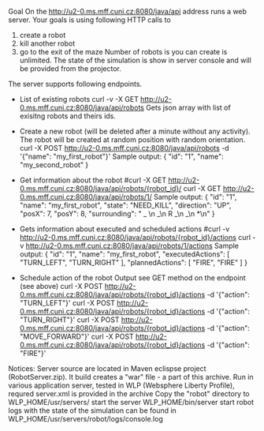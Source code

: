 Goal
On the http://u2-0.ms.mff.cuni.cz:8080/java/api address runs a web server.
Your goals is using following HTTP calls to

1.  create a robot
2.  kill another robot
3.  go to the exit of the maze
    Number of robots is you can create is unlimited.
    The state of the simulation is show in server console and will be provided from the projector.

The server supports following endpoints.

- List of existing robots
  curl -v -X GET http://u2-0.ms.mff.cuni.cz:8080/java/api/robots
  Gets json array with list of exisitng robots and theirs ids.

- Create a new robot (will be deleted after a minute without any activity).
  The robot will be created at random position with random orientation.
  curl -X POST http://u2-0.ms.mff.cuni.cz:8080/java/api/robots -d '{"name": "my_first_robot"}'
  Sample output:
  {
  "id": "1",
  "name": "my_second_robot"
  }

- Get information about the robot
  #curl -X GET http://u2-0.ms.mff.cuni.cz:8080/java/api/robots/{robot_id}/
  curl -X GET http://u2-0.ms.mff.cuni.cz:8080/java/api/robots/1/
  Sample output:
  {
  "id": "1",
  "name": "my_first_robot",
  "state": "NEED_KILL",
  "direction": "UP",
  "posX": 7,
  "posY": 8,
  "surrounding": " _ \n _\n R _\n _\n \*\n"
  }

- Gets information about executed and scheduled actions
  #curl -v http://u2-0.ms.mff.cuni.cz:8080/java/api/robots/{robot_id}/actions
  curl -v http://u2-0.ms.mff.cuni.cz:8080/java/api/robots/1/actions
  Sample output:
  {
  "id": "1",
  "name": "my_first_robot",
  "executedActions": [
  "TURN_LEFT",
  "TURN_RIGHT"
  ],
  "plannedActions": [
  "FIRE",
  "FIRE"
  ]
  }

- Schedule action of the robot
  Output see GET method on the endpoint (see above)
  curl -X POST http://u2-0.ms.mff.cuni.cz:8080/java/api/robots/{robot_id}/actions -d '{"action": "TURN_LEFT"}'
  curl -X POST http://u2-0.ms.mff.cuni.cz:8080/java/api/robots/{robot_id}/actions -d '{"action": "TURN_RIGHT"}'
  curl -X POST http://u2-0.ms.mff.cuni.cz:8080/java/api/robots/{robot_id}/actions -d '{"action": "MOVE_FORWARD"}'
  curl -X POST http://u2-0.ms.mff.cuni.cz:8080/java/api/robots/{robot_id}/actions -d '{"action": "FIRE"}'

Notices:
Server source are located in Maven eclispse project (RobotServer.zip).
It build creates a "war" file - a part of this archive.
Run in various application server, tested in WLP (Websphere Liberty Profile), requred server.xml is provided in the archive
Copy the "robot" directory to WLP_HOME/usr/servers/
start the server WLP_HOME/bin/server start robot
logs with the state of the simulation can be found in WLP_HOME/usr/servers/robot/logs/console.log
